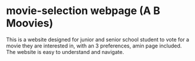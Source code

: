 # movie-selection webpage (A B Moovies)
 This is a website designed for junior and senior school student to vote for a movie they are interested in, with an 3 preferences, amin page included. The website is easy to understand and navigate. 
